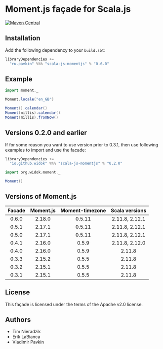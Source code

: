 # Moment.js façade for Scala.js

[![Maven Central](https://img.shields.io/maven-central/v/ru.pavkin/scala-js-momentjs_sjs0.6_2.11.svg)](https://github.com/vpavkin/scala-js-momentjs)

## Installation
Add the following dependency to your `build.sbt`:

```scala
libraryDependencies +=
  "ru.pavkin" %%% "scala-js-momentjs" % "0.6.0"
```

## Example
```scala
import moment._

Moment.locale("en_GB")

Moment().calendar()
Moment(millis).calendar()
Moment(millis).fromNow()
```

## Versions 0.2.0 and earlier
If for some reason you want to use version prior to 0.3.1, then use following examples to import and use the facade:

```scala
libraryDependencies +=
  "io.github.widok" %%% "scala-js-momentjs" % "0.2.0"
```

```scala
import org.widok.moment._

Moment()
```

## Versions of Moment.js

| Facade | Moment.js | Moment-timezone | Scala versions |
| :-----:|:---------:|:---------------:|:---------------:
| 0.6.0  | 2.18.0    | 0.5.11          | 2.11.8, 2.12.1 |
| 0.5.1  | 2.17.1    | 0.5.11          | 2.11.8, 2.12.1 |
| 0.5.0  | 2.17.1    | 0.5.11          | 2.11.8, 2.12.1 |
| 0.4.1  | 2.16.0    | 0.5.9           | 2.11.8, 2.12.0 |
| 0.4.0  | 2.16.0    | 0.5.9           | 2.11.8         |
| 0.3.3  | 2.15.2    | 0.5.5           | 2.11.8         |
| 0.3.2  | 2.15.1    | 0.5.5           | 2.11.8         |
| 0.3.1  | 2.15.1    | 0.5.5           | 2.11.8         |

## License
This façade is licensed under the terms of the Apache v2.0 license.

## Authors
* Tim Nieradzik
* Erik LaBianca
* Vladimir Pavkin
